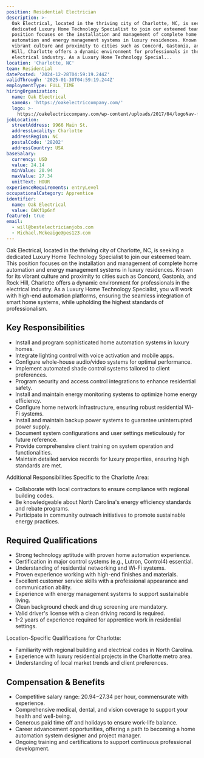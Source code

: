 ```yaml
---
position: Residential Electrician
description: >-
  Oak Electrical, located in the thriving city of Charlotte, NC, is seeking a
  dedicated Luxury Home Technology Specialist to join our esteemed team. This
  position focuses on the installation and management of complete home
  automation and energy management systems in luxury residences. Known for its
  vibrant culture and proximity to cities such as Concord, Gastonia, and Rock
  Hill, Charlotte offers a dynamic environment for professionals in the
  electrical industry. As a Luxury Home Technology Special...
location: 'Charlotte, NC'
team: Residential
datePosted: '2024-12-28T04:59:19.244Z'
validThrough: '2025-01-30T04:59:19.244Z'
employmentType: FULL_TIME
hiringOrganization:
  name: Oak Electrical
  sameAs: 'https://oakelectriccompany.com/'
  logo: >-
    https://oakelectriccompany.com/wp-content/uploads/2017/04/logoNav-for-web.png
jobLocation:
  streetAddress: 9966 Main St.
  addressLocality: Charlotte
  addressRegion: NC
  postalCode: '28202'
  addressCountry: USA
baseSalary:
  currency: USD
  value: 24.14
  minValue: 20.94
  maxValue: 27.34
  unitText: HOUR
experienceRequirements: entryLevel
occupationalCategory: Apprentice
identifier:
  name: Oak Electrical
  value: OAKf1p6nf
featured: true
email:
  - will@bestelectricianjobs.com
  - Michael.Mckeaige@pes123.com
---
```




Oak Electrical, located in the thriving city of Charlotte, NC, is seeking a dedicated Luxury Home Technology Specialist to join our esteemed team. This position focuses on the installation and management of complete home automation and energy management systems in luxury residences. Known for its vibrant culture and proximity to cities such as Concord, Gastonia, and Rock Hill, Charlotte offers a dynamic environment for professionals in the electrical industry. As a Luxury Home Technology Specialist, you will work with high-end automation platforms, ensuring the seamless integration of smart home systems, while upholding the highest standards of professionalism.

## Key Responsibilities

- Install and program sophisticated home automation systems in luxury homes.
- Integrate lighting control with voice activation and mobile apps.
- Configure whole-house audio/video systems for optimal performance.
- Implement automated shade control systems tailored to client preferences.
- Program security and access control integrations to enhance residential safety.
- Install and maintain energy monitoring systems to optimize home energy efficiency.
- Configure home network infrastructure, ensuring robust residential Wi-Fi systems.
- Install and maintain backup power systems to guarantee uninterrupted power supply.
- Document system configurations and user settings meticulously for future reference.
- Provide comprehensive client training on system operation and functionalities.
- Maintain detailed service records for luxury properties, ensuring high standards are met.

Additional Responsibilities Specific to the Charlotte Area:
- Collaborate with local contractors to ensure compliance with regional building codes.
- Be knowledgeable about North Carolina's energy efficiency standards and rebate programs.
- Participate in community outreach initiatives to promote sustainable energy practices.

## Required Qualifications

- Strong technology aptitude with proven home automation experience.
- Certification in major control systems (e.g., Lutron, Control4) essential.
- Understanding of residential networking and Wi-Fi systems.
- Proven experience working with high-end finishes and materials.
- Excellent customer service skills with a professional appearance and communication ability.
- Experience with energy management systems to support sustainable living.
- Clean background check and drug screening are mandatory.
- Valid driver's license with a clean driving record is required.
- 1-2 years of experience required for apprentice work in residential settings.

Location-Specific Qualifications for Charlotte:
- Familiarity with regional building and electrical codes in North Carolina.
- Experience with luxury residential projects in the Charlotte metro area.
- Understanding of local market trends and client preferences.

## Compensation & Benefits

- Competitive salary range: $20.94-$27.34 per hour, commensurate with experience.
- Comprehensive medical, dental, and vision coverage to support your health and well-being.
- Generous paid time off and holidays to ensure work-life balance.
- Career advancement opportunities, offering a path to becoming a home automation system designer and project manager.
- Ongoing training and certifications to support continuous professional development.
